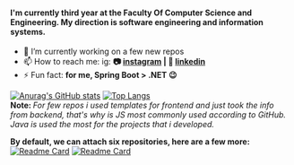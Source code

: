 
#### I'm currently third year at the Faculty Of Computer Science and Engineering. My direction is software engineering and information systems.

- 🌱 I’m currently working on a few new repos 
- 📫 How to reach me: ig: <b>📷 [instagram][instagram] **|**  👔 [linkedin][linkedin]</b>
- ⚡ Fun fact: <b> for me, Spring Boot > .NET 😉 </b>

[![Anurag's GitHub stats](https://github-readme-stats.vercel.app/api?username=gabrieldim)](https://github.com/anuraghazra/github-readme-stats)
[![Top Langs](https://github-readme-stats.vercel.app/api/top-langs/?username=gabrieldim&layout=compact&langs_count=15)](https://github.com/anuraghazra/github-readme-stats)
</br> <b> Note: </b> <i> For few repos i used templates for frontend and just took the info from backend, that's why is JS most commonly used according to GitHub. 
Java is used the most for the projects that i developed. </br> </i> 

<b>By default, we can attach six repositories, here are a few more:</b> </br>
[![Readme Card](https://github-readme-stats.vercel.app/api/pin/?username=gabrieldim&repo=Probability-And-Statistics)](https://github.com/gabrieldim/Probability-And-Statistics)
[![Readme Card](https://github-readme-stats.vercel.app/api/pin/?username=gabrieldim&repo=Accounting-System)](https://github.com/gabrieldim/Accounting-System)

[instagram]: https://instagram.com/_dimitrievskig
[linkedin]: https://www.linkedin.com/in/gabriel-dimitrievski-a678761a9/
